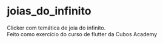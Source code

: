 # joias_do_infinito

Clicker com temática de joia do infinito.
<br>
Feito como exercício do curso de flutter da Cubos Academy
